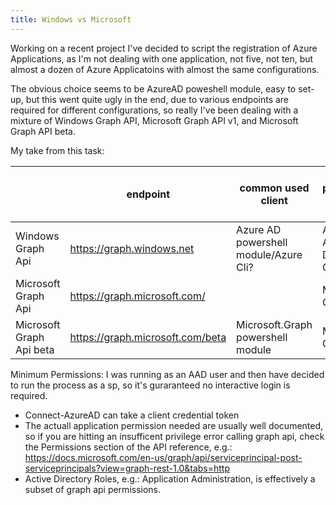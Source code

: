```yaml
---
title: Windows vs Microsoft
---
```


Working on a recent project I've decided to script the registration of Azure Applications, as I'm not dealing with one application, not five, not ten, but almost a dozen of Azure Applicatoins with almost the same configurations.

The obvious choice seems to be AzureAD poweshell module, easy to set-up, but this went quite ugly in the end, due to various endpoints are required for different configurations, so really I've been dealing with a mixture of Windows Graph API, Microsoft Graph API v1, and Microsoft Graph API beta.

My take from this task:

| 　                       | endpoint                          | common used client                    | Api (for pemissions) in Azure   App |
|--------------------------|-----------------------------------|---------------------------------------|-------------------------------------|
| Windows Graph Api        | https://graph.windows.net         | Azure AD powershell module/Azure Cli? | Azure Active Directory Graph        |
| Microsoft Graph Api      | https://graph.microsoft.com/      | 　                                    | Microsoft Graph                     |
| Microsoft Graph Api beta | https://graph.microsoft.com/beta  | Microsoft.Graph powershell module     | Microsoft Graph                     |


Minimum Permissions:
I was running as an AAD user and then have decided to run the process as a sp, so it's guraranteed no interactive login is required.
- Connect-AzureAD can take a client credential token
- The actuall application permission needed are usually well documented, so if you are hitting an insufficent privilege error calling graph api, check the Permissions section of the API reference, e.g.:
https://docs.microsoft.com/en-us/graph/api/serviceprincipal-post-serviceprincipals?view=graph-rest-1.0&tabs=http
- Active Directory Roles, e.g.: Application Administration, is effectively a subset of graph api permissions.

